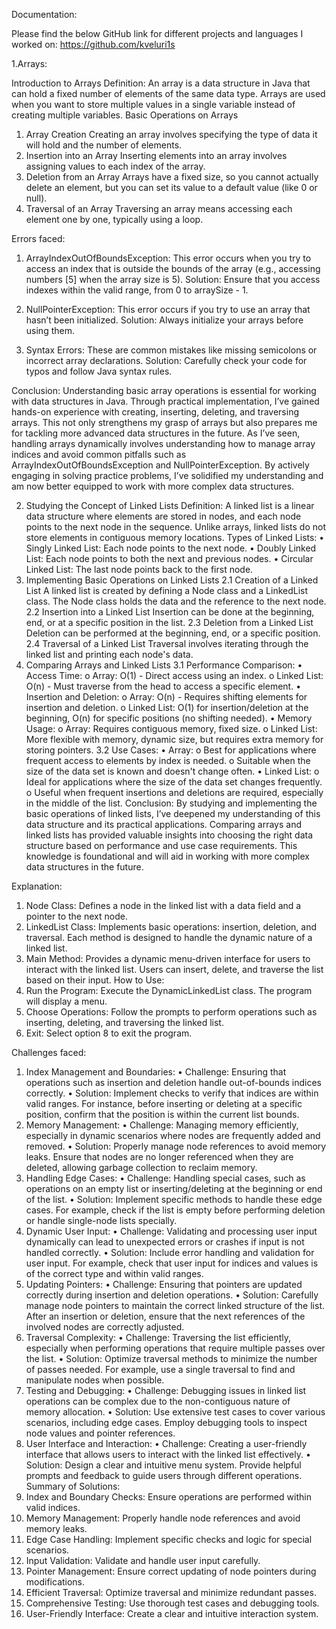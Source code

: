 Documentation:

Please find the below GitHub link for different projects and languages I worked on: https://github.com/kveluri1s

1.Arrays:

Introduction to Arrays
Definition:
An array is a data structure in Java that can hold a fixed number of elements of the same data type. Arrays are used when you want to store multiple values in a single variable instead of creating multiple variables.
Basic Operations on Arrays
1.	Array Creation
Creating an array involves specifying the type of data it will hold and the number of elements.
2.	Insertion into an Array
Inserting elements into an array involves assigning values to each index of the array.
3.	Deletion from an Array
Arrays have a fixed size, so you cannot actually delete an element, but you can set its value to a default value (like 0 or null).
4.	Traversal of an Array
Traversing an array means accessing each element one by one, typically using a loop.

Errors faced:
1. ArrayIndexOutOfBoundsException:
This error occurs when you try to access an index that is outside the bounds of the array (e.g., accessing numbers [5] when the array size is 5).
Solution:
Ensure that you access indexes within the valid range, from 0 to arraySize - 1.

2.  NullPointerException:
This error occurs if you try to use an array that hasn’t been initialized.
Solution:
Always initialize your arrays before using them.

3.  Syntax Errors:
These are common mistakes like missing semicolons or incorrect array declarations.
Solution:
Carefully check your code for typos and follow Java syntax rules.

Conclusion:
Understanding basic array operations is essential for working with data structures in Java. Through practical implementation, I’ve gained hands-on experience with creating, inserting, deleting, and traversing arrays. This not only strengthens my grasp of arrays but also prepares me for tackling more advanced data structures in the future.
As I’ve seen, handling arrays dynamically involves understanding how to manage array indices and avoid common pitfalls such as ArrayIndexOutOfBoundsException and NullPointerException. By actively engaging in solving practice problems, I’ve solidified my understanding and am now better equipped to work with more complex data structures.

2. Studying the Concept of Linked Lists
Definition:
A linked list is a linear data structure where elements are stored in nodes, and each node points to the next node in the sequence. Unlike arrays, linked lists do not store elements in contiguous memory locations.
Types of Linked Lists:
•	Singly Linked List: Each node points to the next node.
•	Doubly Linked List: Each node points to both the next and previous nodes.
•	Circular Linked List: The last node points back to the first node.
2. Implementing Basic Operations on Linked Lists
2.1 Creation of a Linked List
A linked list is created by defining a Node class and a LinkedList class. The Node class holds the data and the reference to the next node.
2.2 Insertion into a Linked List
Insertion can be done at the beginning, end, or at a specific position in the list.
2.3 Deletion from a Linked List
Deletion can be performed at the beginning, end, or a specific position.
2.4 Traversal of a Linked List
Traversal involves iterating through the linked list and printing each node's data.
3. Comparing Arrays and Linked Lists
3.1 Performance Comparison:
•	Access Time:
o	Array: O(1) - Direct access using an index.
o	Linked List: O(n) - Must traverse from the head to access a specific element.
•	Insertion and Deletion:
o	Array: O(n) - Requires shifting elements for insertion and deletion.
o	Linked List: O(1) for insertion/deletion at the beginning, O(n) for specific positions (no shifting needed).
•	Memory Usage:
o	Array: Requires contiguous memory, fixed size.
o	Linked List: More flexible with memory, dynamic size, but requires extra memory for storing pointers.
3.2 Use Cases:
•	Array:
o	Best for applications where frequent access to elements by index is needed.
o	Suitable when the size of the data set is known and doesn't change often.
•	Linked List:
o	Ideal for applications where the size of the data set changes frequently.
o	Useful when frequent insertions and deletions are required, especially in the middle of the list.
Conclusion:
By studying and implementing the basic operations of linked lists, I’ve deepened my understanding of this data structure and its practical applications. Comparing arrays and linked lists has provided valuable insights into choosing the right data structure based on performance and use case requirements. This knowledge is foundational and will aid in working with more complex data structures in the future.


Explanation:
1.	Node Class:
Defines a node in the linked list with a data field and a pointer to the next node.
2.	LinkedList Class:
Implements basic operations: insertion, deletion, and traversal. Each method is designed to handle the dynamic nature of a linked list.
3.	Main Method:
Provides a dynamic menu-driven interface for users to interact with the linked list. Users can insert, delete, and traverse the list based on their input.
How to Use:
1.	Run the Program:
Execute the DynamicLinkedList class. The program will display a menu.
2.	Choose Operations:
Follow the prompts to perform operations such as inserting, deleting, and traversing the linked list.
3.	Exit:
Select option 8 to exit the program.

Challenges faced:

1. Index Management and Boundaries:
•	Challenge: Ensuring that operations such as insertion and deletion handle out-of-bounds indices correctly.
•	Solution: Implement checks to verify that indices are within valid ranges. For instance, before inserting or deleting at a specific position, confirm that the position is within the current list bounds.
2. Memory Management:
•	Challenge: Managing memory efficiently, especially in dynamic scenarios where nodes are frequently added and removed.
•	Solution: Properly manage node references to avoid memory leaks. Ensure that nodes are no longer referenced when they are deleted, allowing garbage collection to reclaim memory.
3. Handling Edge Cases:
•	Challenge: Handling special cases, such as operations on an empty list or inserting/deleting at the beginning or end of the list.
•	Solution: Implement specific methods to handle these edge cases. For example, check if the list is empty before performing deletion or handle single-node lists specially.
4. Dynamic User Input:
•	Challenge: Validating and processing user input dynamically can lead to unexpected errors or crashes if input is not handled correctly.
•	Solution: Include error handling and validation for user input. For example, check that user input for indices and values is of the correct type and within valid ranges.
5. Updating Pointers:
•	Challenge: Ensuring that pointers are updated correctly during insertion and deletion operations.
•	Solution: Carefully manage node pointers to maintain the correct linked structure of the list. After an insertion or deletion, ensure that the next references of the involved nodes are correctly adjusted.
6. Traversal Complexity:
•	Challenge: Traversing the list efficiently, especially when performing operations that require multiple passes over the list.
•	Solution: Optimize traversal methods to minimize the number of passes needed. For example, use a single traversal to find and manipulate nodes when possible.
7. Testing and Debugging:
•	Challenge: Debugging issues in linked list operations can be complex due to the non-contiguous nature of memory allocation.
•	Solution: Use extensive test cases to cover various scenarios, including edge cases. Employ debugging tools to inspect node values and pointer references.
8. User Interface and Interaction:
•	Challenge: Creating a user-friendly interface that allows users to interact with the linked list effectively.
•	Solution: Design a clear and intuitive menu system. Provide helpful prompts and feedback to guide users through different operations.
Summary of Solutions:
1.	Index and Boundary Checks: Ensure operations are performed within valid indices.
2.	Memory Management: Properly handle node references and avoid memory leaks.
3.	Edge Case Handling: Implement specific checks and logic for special scenarios.
4.	Input Validation: Validate and handle user input carefully.
5.	Pointer Management: Ensure correct updating of node pointers during modifications.
6.	Efficient Traversal: Optimize traversal and minimize redundant passes.
7.	Comprehensive Testing: Use thorough test cases and debugging tools.
8.	User-Friendly Interface: Create a clear and intuitive interaction system.





